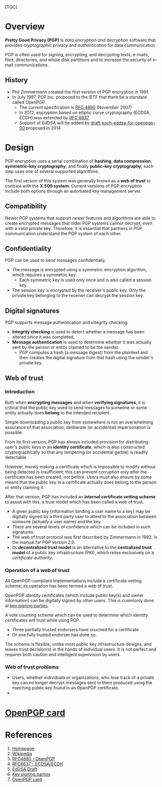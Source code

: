 [TOC]

# Overview
**Pretty Good Privacy (PGP)** is *data encryption and decryption* software that provides *cryptographic privacy* and *authentication* for data communication.

PGP is often used for signing, encrypting, and decrypting texts, e-mails, files, directories, and whole disk partitions and to increase the security of e-mail communications.

## History
- Phil Zimmermann created the first version of PGP encryption in 1991.
- In July 1997, PGP Inc. proposed to the IETF that there be a standard called OpenPGP.
	+ The current specification is [RFC 4880][3] (November 2007)
	+ In 2012, encryption based on elliptic curve cryptography (ECDSA, ECDH) was extended by [RFC 6637][4]
	+ Support of EdDSA will be added by [draft-koch-eddsa-for-openpgp-00][1] proposed in 2014

# Design
PGP encryption uses a serial combination of **hashing**, **data compression**, **symmetric-key cryptography**, and finally **public-key cryptography**; each step uses one of several supported algorithms.

The first version of this system was generally known as a **web of trust** to contrast with the **X.509 system**. Current versions of PGP encryption include both options through an automated key management server.

## Compatibility
Newer PGP systems that support newer features and algorithms are able to create encrypted messages that older PGP systems cannot decrypt, even with a valid private key. Therefore, it is essential that partners in PGP communication understand the PGP system of each other.

## Confidentiality
PGP can be used to send messages confidentially.
- The message is encrypted using a symmetric encryption algorithm, which requires a symmetric key.
	+ Each symmetric key is used only once and is also called a session key.
- The session key is encrypted by the receiver's public key. Only the private key belonging to the receiver can decrypt the session key.

## Digital signatures
PGP supports message authentication and integrity checking.
- **Integrity checking** is used to detect whether a message has been altered since it was completed.
- **Message authentication** is used to determine whether it was actually sent by the person or entity claimed to be the sender.
	+ PGP computes a hash (a message digest) from the plaintext and then creates the digital signature from that hash using the sender's private key.

## Web of trust
### Introduction
Both when **encrypting messages** and when **verifying signatures**, it is critical that the public key used to send messages to someone or some entity actually does **belong** to the intended recipient.

Simple downloading a public key from somewhere is not an overwhelming assurance of that association; deliberate (or accidental) impersonation is possible.

From its first version, PGP has always included provision for distributing user's public keys in an **identity certificate**, which is also constructed cryptographically so that any tempering (or accidental garble) is readily detectable.

However, merely making a certificate which is impossible to modify without being detected is insufficient; this can prevent corruption only after the certificate has been created, not before. Users must also ensure by some means that the public key in a certificate actually does belong to the person or entity claiming it.

After that version, PGP has included an **internal certificate vetting scheme** to assist with this, a trust model which has been called a web of trust.
- A given public key (information binding a user name to a key) may be digitally signed by a third party user to attest to the association between someone (actually a user name) and the key.
- There are several levels of confidence which can be included in such signatures.
- The web of trust protocol was first described by Zimmermann in 1992, in the manual for PGP version 2.0.
- Its **decentralized trust model** is an alternative to the **centralized trust model** of a public key infrastructure (PKI), which relies exclusively on a *certificate authority*.

### Operation of a web of trust
All OpenPGP-compliant implementations include a certificate vetting scheme; its operation has been termed a web of trust.

OpenPGP identity certificates (which include public key(s) and owner information) can be digitally signed by other users. This is commonly done at [key signing parties][6].

A vote counting scheme which can be used to determine which identity certificates will trust while using PGP.
- Three partially trusted endorsers have vouched for a certificate
- Or one fully trusted endorser has done so.

The scheme is flexible, unlike most public key infrastructure designs, and leaves trust decision(s) in the hands of individual users. It is not perfect and requires both caution and intelligent supervision by users.

### Web of trust problems
- Users, whether individuals or organizations, who lose track of a private key can no longer decrypt messages sent to them produced using the matching public key found in an OpenPGP certificate.
-

# [OpenPGP card][7]

# References
1. [Homepage][1]
2. [Wikipedia][2]
3. [RFC4880 - OpenPGP][3]
4. [RFC6637 - ECDSA/ECDH][4]
5. [EdDSA Draft][5]
6. [Key signing parties][6]
7. [OpenPGP card][7]

[1]: http://www.openpgp.org/ "OpenPGP Homepage"
[2]: https://en.wikipedia.org/wiki/Pretty_Good_Privacy "Wikipedia Pretty Good Privacy"
[3]: https://tools.ietf.org/html/rfc4880 "RFC 4880"
[4]: https://tools.ietf.org/html/rfc6637 "RFC 6637"
[5]: https://tools.ietf.org/html/draft-koch-eddsa-for-openpgp-00 "EdDSA Draft"
[6]: https://en.wikipedia.org/wiki/Key_signing_party "Key signing parties"
[7]: https://en.wikipedia.org/wiki/OpenPGP_card "OpenPGP card"
